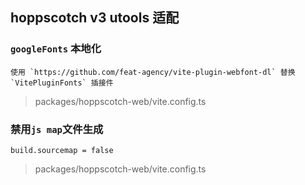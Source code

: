 ## hoppscotch v3 utools 适配

### `googleFonts` 本地化
```
使用 `https://github.com/feat-agency/vite-plugin-webfont-dl` 替换 `VitePluginFonts` 插接件
```
> packages/hoppscotch-web/vite.config.ts

### 禁用`js map`文件生成
`build.sourcemap = false`
> packages/hoppscotch-web/vite.config.ts
